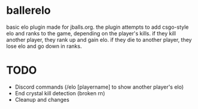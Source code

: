 # ballerelo


basic elo plugin made for jballs.org. the plugin attempts to add csgo-style elo and ranks to the game, depending on the player's kills. if they kill another player, they rank up and gain elo. if they die to another player, they lose elo and go down in ranks.

# TODO
- Discord commands (/elo [playername] to show another player's elo)
- End crystal kill detection (broken rn)
- Cleanup and changes
